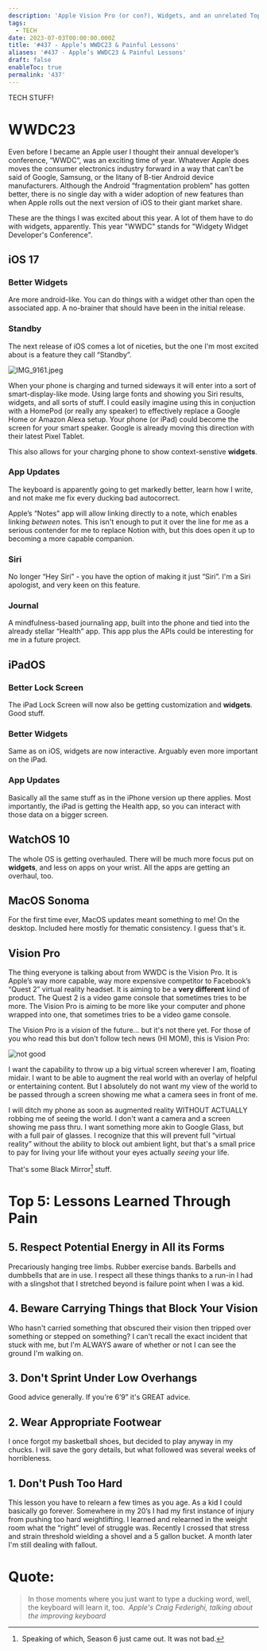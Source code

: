 ```yaml
---
description: 'Apple Vision Pro (or con?), Widgets, and an unrelated Top 5.'
tags:
  - TECH
date: 2023-07-03T00:00:00.000Z
title: '#437 - Apple’s WWDC23 & Painful Lessons'
aliases: '#437 - Apple’s WWDC23 & Painful Lessons'
draft: false
enableToc: true
permalink: '437'
---
```


TECH STUFF! 

# WWDC23

Even before I became an Apple user I thought their annual developer’s conference, “WWDC”, was an exciting time of year. Whatever Apple does moves the consumer electronics industry forward in a way that can't be said of Google, Samsung, or the litany of B-tier Android device manufacturers. Although the Android “fragmentation problem” has gotten better, there is no single day with a wider adoption of new features than when Apple rolls out the next version of iOS to their giant market share. 

These are the things I was excited about this year. A lot of them have to do with widgets, apparently. This year "WWDC" stands for "Widgety Widget Developer's Conference".

## iOS 17

### Better Widgets

Are more android-like. You can do things with a widget other than open the associated app. A no-brainer that should have been in the initial release.

### Standby

The next release of iOS comes a lot of niceties, but the one I'm most excited about is a feature they call “Standby”. 

![IMG_9161.jpeg](assets/437-1.jpg)

When your phone is charging and turned sideways it will enter into a sort of smart-display-like mode. Using large fonts and showing you Siri results, widgets, and all sorts of stuff. I could easily imagine using this in conjuction with a HomePod (or really any speaker) to effectively replace a Google Home or Amazon Alexa setup. Your phone (or iPad) could become the screen for your smart speaker. Google is already moving this direction with their latest Pixel Tablet. 

This also allows for your charging phone to show context-senstive **widgets**.

### App Updates

The keyboard is apparently going to get markedly better, learn how I write, and not make me fix every ducking bad autocorrect.

Apple’s “Notes” app will allow linking directly to a note, which enables linking *between* notes. This isn't enough to put it over the line for me as a serious contender for me to replace Notion with, but this does open it up to becoming a more capable companion. 

### Siri

No longer “Hey Siri” - you have the option of making it just “Siri”. I'm a Siri apologist, and very keen on this feature. 

### Journal

A mindfulness-based journaling app, built into the phone and tied into the already stellar “Health” app. This app plus the APIs could be interesting for me in a future project. 

## iPadOS

### Better Lock Screen

The iPad Lock Screen will now also be getting customization and **widgets**. Good stuff. 

### Better Widgets

Same as on iOS, widgets are now interactive. Arguably even more important on the iPad. 

### App Updates

Basically all the same stuff as in the iPhone version up there applies. Most importantly, the iPad is getting the Health app, so you can interact with those data on a bigger screen.

## WatchOS 10

The whole OS is getting overhauled. There will be much more focus put on **widgets**, and less on apps on your wrist. All the apps are getting an overhaul, too.

## MacOS Sonoma

For the first time ever, MacOS updates meant something to me! On the desktop. Included here mostly for thematic consistency. I guess that's it.

## Vision Pro

The thing everyone is talking about from WWDC is the Vision Pro. It is Apple’s way more capable, way more expensive competitor to Facebook’s “Quest 2” virtual reality headset. It is aiming to be a **very different** kind of product. The Quest 2 is a video game console that sometimes tries to be more. The Vision Pro is aiming to be more like your computer and phone wrapped into one, that sometimes tries to be a video game console.

The Vision Pro is a *vision* of the future… but it's not there yet. For those of you who read this but don't follow tech news (HI MOM), this is Vision Pro:

![not good](assets/437-2.gif)

I want the capability to throw up a big virtual screen wherever I am, floating midair. I want to be able to augment the real world with an overlay of helpful or entertaining content. But I absolutely do not want my view of the world to be passed through a screen showing me what a camera sees in front of me. 

I will ditch my phone as soon as augmented reality WITHOUT ACTUALLY robbing me of seeing the world. I don't want a camera and a screen showing me pass thru. I want something more akin to Google Glass, but with a full pair of glasses. I recognize that this will prevent full “virtual reality” without the ability to block out ambient light, but that's a small price to pay for living your life without your eyes actually *seeing* your life.

That's some Black Mirror[^1] stuff.



# Top 5: Lessons Learned Through Pain



## 5. Respect Potential Energy in All its Forms

Precariously hanging tree limbs. Rubber exercise bands. Barbells and dumbbells that are in use. I respect all these things thanks to a run-in I had with a slingshot that I stretched beyond is failure point when I was a kid. 



## 4. Beware Carrying Things that Block Your Vision

Who hasn't carried something that obscured their vision then tripped over something or stepped on something? I can't recall the exact incident that stuck with me, but I'm ALWAYS aware of whether or not I can see the ground I'm walking on.



## 3. Don't Sprint Under Low Overhangs

Good advice generally. If you're 6’9” it's GREAT advice.



## 2. Wear Appropriate Footwear

I once forgot my basketball shoes, but decided to play anyway in my chucks. I will save the gory details, but what followed was several weeks of horribleness.



## 1. Don't Push Too Hard

This lesson you have to relearn a few times as you age. As a kid I could basically go forever. Somewhere in my 20’s I had my first instance of injury from pushing too hard weightlifting. I learned and relearned in the weight room what the “right” level of struggle was. Recently I crossed that stress and strain threshold wielding a shovel and a 5 gallon bucket. A month later I'm still dealing with fallout. 



# **Quote:**



> In those moments where you just want to type a ducking word, well, the keyboard will learn it, too. 
> <cite>Apple's Craig Federighi, talking about the improving keyboard</cite>

[^1]: Speaking of which, Season 6 just came out. It was not bad.
